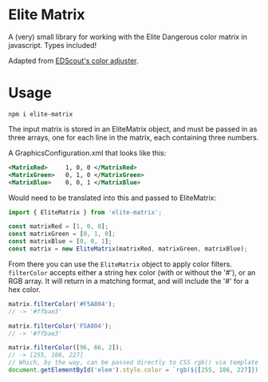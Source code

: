 # Elite Matrix
A (very) small library for working with the Elite Dangerous color matrix in javascript. Types
included!

Adapted from [EDScout's color adjuster][ed-scout].

# Usage
`npm i elite-matrix`

The input matrix is stored in an EliteMatrix object, and must be passed in as three arrays, one for
each line in the matrix, each containing three numbers.

A GraphicsConfiguration.xml that looks like this:
```xml
<MatrixRed>		1, 0, 0 </MatrixRed>
<MatrixGreen>	0, 1, 0 </MatrixGreen>
<MatrixBlue>	0, 0, 1 </MatrixBlue>
```

Would need to be translated into this and passed to EliteMatrix:
```javascript
import { EliteMatrix } from 'elite-matrix';

const matrixRed = [1, 0, 0];
const matrixGreen = [0, 1, 0];
const matrixBlue = [0, 0, 1];
const matrix = new EliteMatrix(matrixRed, matrixGreen, matrixBlue);
```

From there you can use the `EliteMatrix` object to apply color filters. `filterColor` accepts either
a string hex color (with or without the '#'), or an RGB array. It will return in a matching format,
and will include the '#' for a hex color.
```javascript
matrix.filterColor('#F5A804');
// -> '#ffbae3'

matrix.filterColor('F5A804');
// -> '#ffbae3'

matrix.filterColor([96, 66, 2]);
// -> [255, 186, 227]
// Which, by the way, can be passed directly to CSS rgb() via template literals:
document.getElementById('elem').style.color = `rgb(${[255, 186, 227]})`;
```

[ed-scout]: https://github.com/joncage/ed-scout/blob/master/EDScoutWebUI/HudColourAdjuster.py#L37